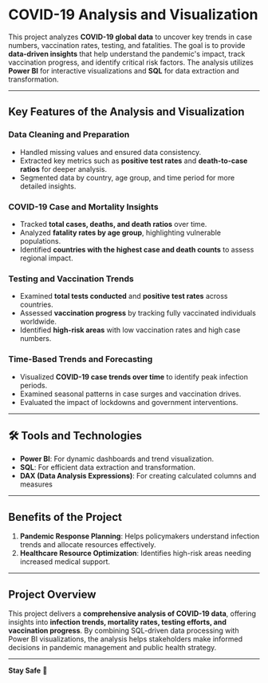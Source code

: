 # COVID-19 Analysis and Visualization  

This project analyzes **COVID-19 global data** to uncover key trends in case numbers, vaccination rates, testing, and fatalities. The goal is to provide **data-driven insights** that help understand the pandemic's impact, track vaccination progress, and identify critical risk factors. The analysis utilizes **Power BI** for interactive visualizations and **SQL** for data extraction and transformation.  

---

## Key Features of the Analysis and Visualization  

### **Data Cleaning and Preparation**  
- Handled missing values and ensured data consistency.  
- Extracted key metrics such as **positive test rates** and **death-to-case ratios** for deeper analysis.  
- Segmented data by country, age group, and time period for more detailed insights.  

### **COVID-19 Case and Mortality Insights**  
- Tracked **total cases, deaths, and death ratios** over time.  
- Analyzed **fatality rates by age group**, highlighting vulnerable populations.  
- Identified **countries with the highest case and death counts** to assess regional impact.  

### **Testing and Vaccination Trends**  
- Examined **total tests conducted** and **positive test rates** across countries.  
- Assessed **vaccination progress** by tracking fully vaccinated individuals worldwide.  
- Identified **high-risk areas** with low vaccination rates and high case numbers.  

### **Time-Based Trends and Forecasting**  
- Visualized **COVID-19 case trends over time** to identify peak infection periods.  
- Examined seasonal patterns in case surges and vaccination drives.  
- Evaluated the impact of lockdowns and government interventions.  

---

## 🛠 Tools and Technologies  
- **Power BI**: For dynamic dashboards and trend visualization.  
- **SQL**: For efficient data extraction and transformation.
- **DAX (Data Analysis Expressions)**: For creating calculated columns and measures

---

## Benefits of the Project  
1. **Pandemic Response Planning**: Helps policymakers understand infection trends and allocate resources effectively.    
2. **Healthcare Resource Optimization**: Identifies high-risk areas needing increased medical support.  

---

## Project Overview  
This project delivers a **comprehensive analysis of COVID-19 data**, offering insights into **infection trends, mortality rates, testing efforts, and vaccination progress**. By combining SQL-driven data processing with Power BI visualizations, the analysis helps stakeholders make informed decisions in pandemic management and public health strategy.  

---

**Stay Safe** 🚀
